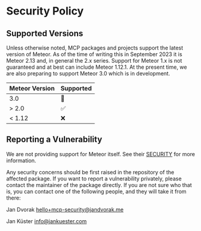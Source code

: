 # Security Policy

## Supported Versions

Unless otherwise noted, MCP packages and projects support the latest version of Meteor.
As of the time of writing this in September 2023 it is Meteor 2.13 and, in general the 2.x series.
Support for Meteor 1.x is not guaranteed and at best can include Meteor 1.12.1.
At the present time, we are also preparing to support Meteor 3.0 which is in development.

| Meteor Version | Supported          |
| -------------- | ------------------ |
| 3.0            | 🚧                 |
| > 2.0          | ✅                 |
| < 1.12         | ❌                 |

## Reporting a Vulnerability

We are not providing support for Meteor itself. See their [SECURITY](https://github.com/meteor/meteor/blob/devel/SECURITY.md) for more information.

Any security concerns should be first raised in the repository of the affected package.
If you want to report a vulnerability privately, please contact the maintainer of the package directly.
If you are not sure who that is, you can contact one of the following people, and they will take it from there:

Jan Dvorak
hello+mcp-security@jandvorak.me

Jan Küster
info@jankuester.com
